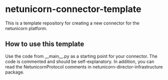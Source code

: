 # netunicorn-connector-template
This is a template repository for creating a new connector for the netunicorn platform.

## How to use this template
Use the code from \_\_main__.py as a starting point for your connector. The code is commented and should be self-explanatory.
In addition, you can read the NetunicornProtocol comments in netunicorn-director-infrastructure package.